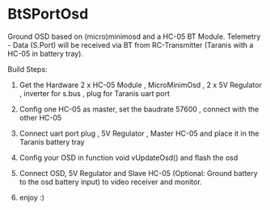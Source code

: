 # BtSPortOsd
Ground OSD based on (micro)minimosd and a HC-05 BT Module. Telemetry - Data (S.Port) will be received via BT from RC-Transmitter (Taranis with a HC-05 in battery tray).

Build Steps:

1. Get the Hardware 2 x HC-05 Module , MicroMinimOsd , 2 x 5V Regulator , inverter for s.bus , plug for Taranis uart port

2. Config one HC-05 as master, set the baudrate 57600 , connect with the other HC-05

3. Connect uart port plug , 5V Regulator , Master HC-05 and place it in the Taranis battery tray

4. Config your OSD in function void vUpdateOsd() and flash the osd

5. Connect OSD, 5V Regulator and Slave HC-05 (Optional: Ground battery to the osd battery input) to video receiver and monitor.

6. enjoy :)
